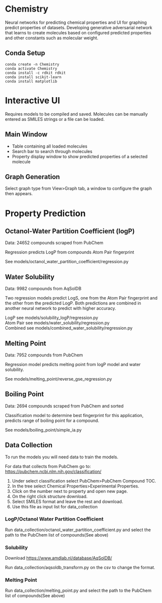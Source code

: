 # Chemistry
Neural networks for predicting chemical properties and UI for graphing predict properties of datasets.
Developing generative adversarial network that learns to create molecules based on configured predicted properties 
and other constants such as molecular weight.

## Conda Setup

```
conda create -n Chemistry
conda activate Chemistry
conda install -c rdkit rdkit
conda install scikit-learn
conda install matplotlib
```

# Interactive UI
Requires models to be compiled and saved.
Molecules can be manually entered as SMILES strings or a file can be loaded.

## Main Window 
- Table containing all loaded molecules
- Search bar to search through molecules
- Property display window to show predicted properties of a selected molecule

## Graph Generation
Select graph type from View>Graph tab, a window to configure the graph then appears.

# Property Prediction

## Octanol-Water Partition Coefficient (logP)
Data: 24652 compounds scraped from PubChem

Regression predicts LogP from compounds Atom Pair fingerprint

See models/octanol_water_partition_coefficient/regression.py

## Water Solubility
Data: 9982 compounds from AqSolDB

Two regression models predict LogS, one from the Atom Pair fingerprint and the other from the predicted LogP. Both predictions are combined in another neural network to predict with higher accuracy. 

LogP see models/solubility_logP/regression.py  
Atom Pair see models/water_solubility/regression.py  
Combined see models/combined_water_solubility/regression.py  

## Melting Point
Data: 7952 compounds from PubChem

Regression model predicts melting point from logP model and water solubility.

See models/melting_point/reverse_gse_regression.py

## Boiling Point
Data: 2694 compounds scraped from PubChem and sorted

Classification model to determine best fingerprint for this application, predicts range of boiling point for a compound.

See models/boiling_point/simple_ia.py

## Data Collection
To run the models you will need data to train the models.

For data that collects from PubChem go to: https://pubchem.ncbi.nlm.nih.gov/classification/  
1. Under select classification select PubChem>PubChem Compound TOC.
2. In the tree select Chemical Properties>Experimental Properties.
3. Click on the number next to property and open new page.
4. On the right click structure download.
5. Select SMILES format and leave the rest and download.
6. Use this file as input list for data_collection

### LogP/Octanol Water Partition Coefficient
Run data_collection/octanol_water_partition_coefficient.py and select the path to the PubChem list of compounds(See above)

### Solubility
Download https://www.amdlab.nl/database/AqSolDB/

Run data_collection/aqsoldb_transform.py on the csv to change the format.

### Melting Point
Run data_collection/melting_point.py and select the path to the PubChem list of compounds(See above)

